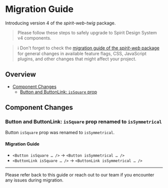 # Migration Guide

Introducing version 4 of the _spirit-web-twig_ package.

> Please follow these steps to safely upgrade to Spirit Design System v4 components.

> ℹ️ Don't forget to check the [migration guide of the _spirit-web_ package][migration-guide-web] for general changes in
> available feature flags, CSS, JavaScript plugins, and other changes that might affect your project.

## Overview

- [Component Changes](#component-changes)
  - [Button and ButtonLink: `isSquare` prop](#button-and-buttonlink-issquare-prop-renamed-to-issymmetrical)

## Component Changes

### Button and ButtonLink: `isSquare` prop renamed to `isSymmetrical`

Button `isSquare` prop was renamed to `isSymmetrical`.

#### Migration Guide

- `<Button isSquare … />` → `<Button isSymmetrical … />`
- `<ButtonLink isSquare … />` → `<ButtonLink isSymmetrical … />`

---

Please refer back to this guide or reach out to our team if you encounter any issues during migration.

[migration-guide-web]: https://github.com/lmc-eu/spirit-design-system/blob/main/docs/migrations/web/MIGRATION-v3.md
